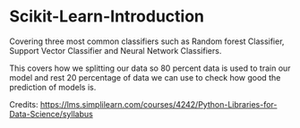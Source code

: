 # Scikit-Learn-Introduction
Covering three most common classifiers such as Random forest Classifier, Support Vector Classifier and Neural Network Classifiers.

This covers how we splitting our data so 80 percent data is used to train our model and 
rest 20 percentage of data we can use to check how good the prediction of models is.


Credits: https://lms.simplilearn.com/courses/4242/Python-Libraries-for-Data-Science/syllabus 

